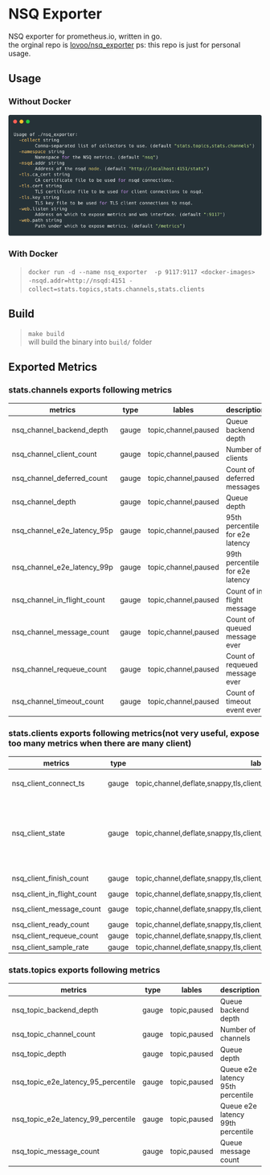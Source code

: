 # NSQ Exporter

NSQ exporter for prometheus.io, written in go.  
the orginal repo is [lovoo/nsq_exporter](https://github.com/lovoo/nsq_exporter)
ps: this repo is just for personal usage. 

## Usage
### Without Docker  
![how to use](usage.png)
### With Docker 
> `docker run -d --name nsq_exporter  -p 9117:9117 <docker-images> -nsqd.addr=http://nsqd:4151 -collect=stats.topics,stats.channels,stats.clients`

## Build
> `make build`  
 will build the binary into `build/` folder  

## Exported Metrics
### stats.channels exports following metrics
| metrics                     | type  | lables               | description                     | example                                                                           |
|-----------------------------|-------|----------------------|---------------------------------|-----------------------------------------------------------------------------------|
| nsq_channel_backend_depth   | gauge | topic,channel,paused | Queue backend depth             | nsq_channel_backend_depth{channel="bind",paused="false",topic="bind_teacher"} 0   |
| nsq_channel_client_count    | gauge | topic,channel,paused | Number of clients               | nsq_channel_client_count{channel="bind",paused="false",topic="bind_teacher"} 1    |
| nsq_channel_deferred_count  | gauge | topic,channel,paused | Count of deferred messages      | nsq_channel_deferred_count{channel="bind",paused="false",topic="bind_teacher"} 0  |
| nsq_channel_depth           | gauge | topic,channel,paused | Queue depth                     | nsq_channel_depth{channel="bind",paused="false",topic="bind_teacher"} 0           |
| nsq_channel_e2e_latency_95p | gauge | topic,channel,paused | 95th percentile for e2e latency | nsq_channel_e2e_latency_95p{channel="bind",paused="false",topic="bind_teacher"} 0 |
| nsq_channel_e2e_latency_99p | gauge | topic,channel,paused | 99th percentile for e2e latency | nsq_channel_e2e_latency_99p{channel="bind",paused="false",topic="bind_teacher"} 0 |
| nsq_channel_in_flight_count | gauge | topic,channel,paused | Count of in flight message      | nsq_channel_in_flight_count{channel="bind",paused="false",topic="bind_teacher"} 0 |
| nsq_channel_message_count   | gauge | topic,channel,paused | Count of queued message ever    | nsq_channel_message_count{channel="bind",paused="false",topic="bind_teacher"} 50  |
| nsq_channel_requeue_count   | gauge | topic,channel,paused | Count of requeued message ever  | nsq_channel_requeue_count{channel="bind",paused="false",topic="bind_teacher"} 16  |
| nsq_channel_timeout_count   | gauge | topic,channel,paused | Count of timeout event ever     | nsq_channel_timeout_count{channel="bind",paused="false",topic="bind_teacher"} 3   |

### stats.clients exports following metrics(not very useful, expose too many metrics when there are many client)
| metrics                    | type  | lables                                                                     | description                                                                                                                 | example                                                                                                                                                                                                                                                              |
|----------------------------|-------|----------------------------------------------------------------------------|-----------------------------------------------------------------------------------------------------------------------------|----------------------------------------------------------------------------------------------------------------------------------------------------------------------------------------------------------------------------------------------------------------------|
| nsq_client_connect_ts      | gauge | topic,channel,deflate,snappy,tls,client_id,hostname,version,remote_address | Connect timestamp for each client                                                                                           | nsq_client_connect_ts{channel="bind",client_id="118.190.216.176",deflate="false",hostname="118.190.216.176",instance="47.104.187.154:9117",job="nsq",remote_address="118.190.216.176:24067",snappy="false",tls="false",topic="bind_teacher",version="V2"} 1558058092 |
| nsq_client_state           | gauge | topic,channel,deflate,snappy,tls,client_id,hostname,version,remote_address | State of client Possible value: const ( stateInit = iota, stateDisconnected, stateConnected, stateSubscribed, stateClosing) | nsq_client_state{channel="bind",client_id="118.190.216.176",deflate="false",hostname="118.190.216.176",instance="47.104.187.154:9117",job="nsq",remote_address="118.190.216.176:24067",snappy="false",tls="false",topic="bind_teacher",version="V2"} 3               |
| nsq_client_finish_count    | gauge | topic,channel,deflate,snappy,tls,client_id,hostname,version,remote_address | Finish count                                                                                                                | nsq_client_finish_count{channel="bind",client_id="118.190.216.176",deflate="false",hostname="118.190.216.176",instance="47.104.187.154:9117",job="nsq",remote_address="118.190.216.176:24067",snappy="false",tls="false",topic="bind_teacher",version="V2"} 7        |
| nsq_client_in_flight_count | gauge | topic,channel,deflate,snappy,tls,client_id,hostname,version,remote_address | In flight count                                                                                                             | nsq_client_in_flight_count{channel="bind",client_id="118.190.216.176",deflate="false",hostname="118.190.216.176",remote_address="118.190.216.176:24067",snappy="false",tls="false",topic="bind_teacher",version="V2"} 0                                              |
| nsq_client_message_count   | gauge | topic,channel,deflate,snappy,tls,client_id,hostname,version,remote_address | Queue message count                                                                                                         | nsq_client_message_count{channel="bind",client_id="118.190.216.176",deflate="false",hostname="118.190.216.176",remote_address="118.190.216.176:24067",snappy="false",tls="false",topic="bind_teacher",version="V2"} 5                                                |
| nsq_client_ready_count     | gauge | topic,channel,deflate,snappy,tls,client_id,hostname,version,remote_address | Ready count                                                                                                                 | nsq_client_ready_count{channel="bind",client_id="118.190.216.176",deflate="false",hostname="118.190.216.176",remote_address="118.190.216.176:24067",snappy="false",tls="false",topic="bind_teacher",version="V2"} 1                                                  |
| nsq_client_requeue_count   | gauge | topic,channel,deflate,snappy,tls,client_id,hostname,version,remote_address | Requeue count                                                                                                               | nsq_client_requeue_count{channel="bind",client_id="118.190.216.176",deflate="false",hostname="118.190.216.176",remote_address="118.190.216.176:24067",snappy="false",tls="false",topic="bind_teacher",version="V2"} 0                                                |
| nsq_client_sample_rate     | gauge | topic,channel,deflate,snappy,tls,client_id,hostname,version,remote_address | Sample Rate                                                                                                                 | nsq_client_sample_rate{channel="bind",client_id="118.190.216.176",deflate="false",hostname="118.190.216.176",remote_address="118.190.216.176:24067",snappy="false",tls="false",topic="bind_teacher",version="V2"} 0                                                  |
### stats.topics exports following metrics
| metrics                             | type  | lables       | description                       | example                                                             |
|-------------------------------------|-------|--------------|-----------------------------------|---------------------------------------------------------------------|
| nsq_topic_backend_depth             | gauge | topic,paused | Queue backend depth               | nsq_topic_backend_depth{paused="false",topic="login"} 0             |
| nsq_topic_channel_count             | gauge | topic,paused | Number of channels                | nsq_topic_channel_count{paused="false",topic="login"} 1             |
| nsq_topic_depth                     | gauge | topic,paused | Queue depth                       | nsq_topic_depth{paused="false",topic="login"} 0                     |
| nsq_topic_e2e_latency_95_percentile | gauge | topic,paused | Queue e2e latency 95th percentile | nsq_topic_e2e_latency_95_percentile{paused="false",topic="login"} 0 |
| nsq_topic_e2e_latency_99_percentile | gauge | topic,paused | Queue e2e latency 99th percentile | nsq_topic_e2e_latency_99_percentile{paused="false",topic="login"} 0 |
| nsq_topic_message_count             | gauge | topic,paused | Queue message count               | nsq_topic_message_count{paused="false",topic="login"} 586           |
